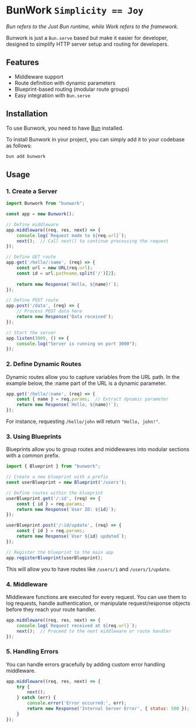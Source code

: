 # BunWork `Simplicity == Joy`

_Bun refers to the Just Bun runtime, while Work refers to the framework._

Bunwork is just a `Bun.serve` based but make it easier for developer, designed to simplify HTTP server setup and routing for developers.

## Features

* Middleware support
* Route definition with dynamic parameters
* Blueprint-based routing (modular route groups)
* Easy integration with `Bun.serve`

## Installation

To use Bunwork, you need to have [Bun](https://bun.sh) installed.

To install Bunwork in your project, you can simply add it to your codebase as follows:

```bash
bun add bunwork
```

## Usage

### 1. Create a Server

```javascript
import Bunwork from "bunwork";

const app = new Bunwork();

// Define middleware
app.middleware((req, res, next) => {
    console.log(`Request made to ${req.url}`);
    next();  // Call next() to continue processing the request
});

// Define GET route
app.get('/hello/:name', (req) => {
    const url = new URL(req.url);
    const id = url.pathname.split('/')[2];
    
    return new Response(`Hello, ${name}!`);
});

// Define POST route
app.post('/data', (req) => {
    // Process POST data here
    return new Response('Data received');
});

// Start the server
app.listen(3000, () => {
    console.log("Server is running on port 3000");
});
```

### 2. Define Dynamic Routes

Dynamic routes allow you to capture variables from the URL path. In the example below, the :name part of the URL is a dynamic parameter.

```javascript
app.get('/hello/:name', (req) => {
    const { name } = req.params;  // Extract dynamic parameter
    return new Response(`Hello, ${name}!`);
});
```

For instance, requesting `/hello/john` will return `"Hello, john!"`.

### 3. Using Blueprints

Blueprints allow you to group routes and middlewares into modular sections with a common prefix.

```javascript
import { Blueprint } from "bunwork";

// Create a new blueprint with a prefix
const userBlueprint = new Blueprint('/users');

// Define routes within the blueprint
userBlueprint.get('/:id', (req) => {
    const { id } = req.params;
    return new Response(`User ID: ${id}`);
});

userBlueprint.post('/:id/update', (req) => {
    const { id } = req.params;
    return new Response(`User ${id} updated`);
});

// Register the blueprint to the main app
app.registerBlueprint(userBlueprint);
```

This will allow you to have routes like `/users/1` and `/users/1/update`.

### 4. Middleware

Middleware functions are executed for every request. You can use them to log requests, handle authentication, or manipulate request/response objects before they reach your route handler.

```javascript
app.middleware((req, res, next) => {
    console.log(`Request received at ${req.url}`);
    next();  // Proceed to the next middleware or route handler
});
```

### 5. Handling Errors

You can handle errors gracefully by adding custom error handling middleware.

```javascript
app.middleware((req, res, next) => {
    try {
        next();
    } catch (err) {
        console.error('Error occurred:', err);
        return new Response('Internal Server Error', { status: 500 });
    }
});
```
